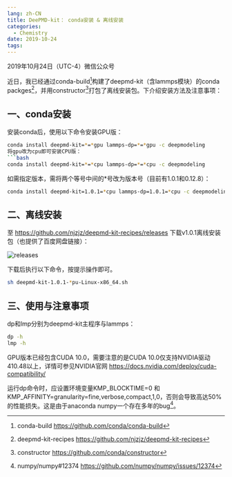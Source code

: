```yaml
---
lang: zh-CN
title: DeePMD-kit： conda安装 & 离线安装
categories:
  - Chemistry
date: 2019-10-24
tags:
---
```


2019年10月24日（UTC-4）微信公众号

近日，我已经通过conda-build[^1]构建了deepmd-kit（含lammps模块）的conda packges[^2]，并用constructor[^3]打包了离线安装包。下介绍安装方法及注意事项：

## 一、conda安装

安装conda后，使用以下命令安装GPU版：
```bash
conda install deepmd-kit=*=*gpu lammps-dp=*=*gpu -c deepmodeling
将gpu改为cpu即可安装CPU版：
```bash
conda install deepmd-kit=*=*cpu lammps-dp=*=*cpu -c deepmodeling
```
如需指定版本，需将两个等号中间的*号改为版本号（目前有1.0.1和0.12.8）：
```bash
conda install deepmd-kit=1.0.1=*cpu lammps-dp=1.0.1=*cpu -c deepmodeling
```

## 二、离线安装

至 https://github.com/njzjz/deepmd-kit-recipes/releases 下载v1.0.1离线安装包（也提供了百度网盘链接）：

![releases](https://ae01.alicdn.com/kf/He38ad9eb9bc84b04bfebd052b69a00f7j.jpg)

下载后执行以下命令，按提示操作即可。

```bash
sh deepmd-kit-1.0.1-*pu-Linux-x86_64.sh
```

## 三、使用与注意事项

dp和lmp分别为deepmd-kit主程序与lammps：
```bash
dp -h
lmp -h
```
GPU版本已经包含CUDA 10.0，需要注意的是CUDA 10.0仅支持NVIDIA驱动410.48以上，详情可参见NVIDIA官网 https://docs.nvidia.com/deploy/cuda-compatibility/

运行dp命令时，应设置环境变量KMP_BLOCKTIME=0 和 KMP_AFFINITY=granularity=fine,verbose,compact,1,0，否则会导致高达50%的性能损失。这是由于anaconda numpy一个存在多年的bug[^4]。

[^1]: conda-build https://github.com/conda/conda-build
[^2]: deepmd-kit-recipes https://github.com/njzjz/deepmd-kit-recipes
[^3]: constructor https://github.com/conda/constructor
[^4]: numpy/numpy#12374 https://github.com/numpy/numpy/issues/12374
